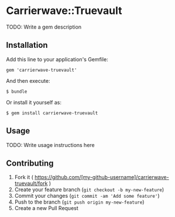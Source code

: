# Carrierwave::Truevault

TODO: Write a gem description

## Installation

Add this line to your application's Gemfile:

    gem 'carrierwave-truevault'

And then execute:

    $ bundle

Or install it yourself as:

    $ gem install carrierwave-truevault

## Usage

TODO: Write usage instructions here

## Contributing

1. Fork it ( https://github.com/[my-github-username]/carrierwave-truevault/fork )
2. Create your feature branch (`git checkout -b my-new-feature`)
3. Commit your changes (`git commit -am 'Add some feature'`)
4. Push to the branch (`git push origin my-new-feature`)
5. Create a new Pull Request

